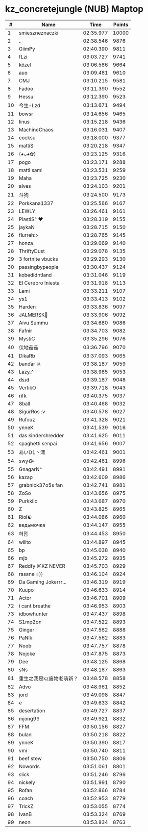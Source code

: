 # kz_concretejungle (NUB) Maptop

|  # | Name | Time | Points |
|-------------- | -------------- | -------------- | -------------- | 
| 1 | smieszneznaczki | 02:35.977 | 10000 | 
| 2 | .. | 02:38.546 | 9876 | 
| 3 | GiimPy | 02:40.390 | 9811 | 
| 4 | fLzi | 03:03.727 | 9741 | 
| 5 | közel | 03:06.586 | 9664 | 
| 6 | auo | 03:09.461 | 9610 | 
| 7 | CMJ | 03:10.215 | 9581 | 
| 8 | Fadoo | 03:11.390 | 9552 | 
| 9 | Hessu | 03:12.390 | 9523 | 
| 10 | 今生-Lzd | 03:13.671 | 9494 | 
| 11 | bowsr | 03:14.656 | 9465 | 
| 12 | linus | 03:15.218 | 9436 | 
| 13 | MachineChaos | 03:16.031 | 9407 | 
| 14 | cocksu | 03:18.000 | 9377 | 
| 15 | mattiS | 03:20.218 | 9347 | 
| 16 | (◕ᴗ◕✿) | 03:23.125 | 9316 | 
| 17 | pogo | 03:23.171 | 9288 | 
| 18 | matti sami | 03:23.531 | 9259 | 
| 19 | Maha | 03:23.725 | 9230 | 
| 20 | alves | 03:24.103 | 9201 | 
| 21 | 斗狗 | 03:24.500 | 9173 | 
| 22 | Porkkana1337 | 03:25.566 | 9167 | 
| 23 | LEWLY | 03:26.461 | 9161 | 
| 24 | PlastiS^ ♥ | 03:28.319 | 9155 | 
| 25 | jaykaN | 03:28.715 | 9150 | 
| 26 | flurreh:> | 03:28.765 | 9145 | 
| 27 | honza | 03:29.069 | 9140 | 
| 28 | ThriftyDust | 03:29.078 | 9135 | 
| 29 | 3 fortnite vbucks | 03:29.293 | 9130 | 
| 30 | passingbypeople | 03:30.437 | 9124 | 
| 31 | kobedidntland | 03:31.046 | 9119 | 
| 32 | El Cerebro Iniesta | 03:31.918 | 9113 | 
| 33 | Lami | 03:33.211 | 9107 | 
| 34 | ys1 | 03:33.413 | 9102 | 
| 35 | Harden | 03:33.836 | 9097 | 
| 36 | JALMERSK👀 | 03:33.906 | 9092 | 
| 37 | Aivu Summu | 03:34.680 | 9086 | 
| 38 | Fafnir | 03:34.703 | 9082 | 
| 39 | MystiC | 03:35.296 | 9076 | 
| 40 | 伏地菇菇 | 03:36.796 | 9070 | 
| 41 | DikaRb | 03:37.093 | 9065 | 
| 42 | bandar ☠ | 03:38.187 | 9059 | 
| 43 | Lazy_^ | 03:38.965 | 9053 | 
| 44 | dsɹd | 03:39.187 | 9048 | 
| 45 | VertikO | 03:39.718 | 9043 | 
| 46 | rifk | 03:40.375 | 9037 | 
| 47 | 8ball | 03:40.468 | 9032 | 
| 48 | SigurRos :v | 03:40.578 | 9027 | 
| 49 | Rufouz | 03:41.328 | 9021 | 
| 50 | ynneK | 03:41.539 | 9016 | 
| 51 | das kindershredder | 03:41.625 | 9011 | 
| 52 | spaghetti senpai | 03:41.656 | 9007 | 
| 53 | あいD1丶澪 | 03:42.461 | 9001 | 
| 54 | swy𐂃 | 03:42.461 | 8996 | 
| 55 | GnagarN^ | 03:42.491 | 8991 | 
| 56 | kazap | 03:42.609 | 8986 | 
| 57 | grabnick37o5s fan | 03:42.741 | 8981 | 
| 58 | ZoSo | 03:43.656 | 8975 | 
| 59 | Purkkilo | 03:43.687 | 8970 | 
| 60 | Z | 03:43.825 | 8965 | 
| 61 | Riol☯ | 03:44.086 | 8960 | 
| 62 | ведьмочка | 03:44.147 | 8955 | 
| 63 | 허접 | 03:44.453 | 8950 | 
| 64 | wilito | 03:44.897 | 8945 | 
| 65 | bp | 03:45.038 | 8940 | 
| 66 | mjb | 03:45.272 | 8935 | 
| 67 | Reddfy @KZ NEVER | 03:45.703 | 8929 | 
| 68 | rasane =)) | 03:46.104 | 8924 | 
| 69 | Da Gaming Jokerrr... | 03:46.319 | 8919 | 
| 70 | Kuupo | 03:46.633 | 8914 | 
| 71 | Actor | 03:46.701 | 8909 | 
| 72 | i cant breathe | 03:46.953 | 8903 | 
| 73 | idbowhunter | 03:47.437 | 8898 | 
| 74 | S1mp2on | 03:47.522 | 8893 | 
| 75 | Ginger | 03:47.562 | 8888 | 
| 76 | PaNlk | 03:47.562 | 8883 | 
| 77 | Noob | 03:47.757 | 8878 | 
| 78 | Nojoke | 03:47.875 | 8873 | 
| 79 | Dee | 03:48.125 | 8868 | 
| 80 | sNs | 03:48.187 | 8863 | 
| 81 | 重生之我是kz废物老萌新？ | 03:48.578 | 8858 | 
| 82 | Advo | 03:48.961 | 8852 | 
| 83 | jord | 03:49.098 | 8847 | 
| 84 | ℮ | 03:49.633 | 8842 | 
| 85 | desertation | 03:49.727 | 8837 | 
| 86 | mjong99 | 03:49.921 | 8832 | 
| 87 | FFM | 03:50.156 | 8827 | 
| 88 | bulan | 03:50.218 | 8822 | 
| 89 | ynneK | 03:50.390 | 8817 | 
| 90 | vmi | 03:50.740 | 8811 | 
| 91 | beef stew | 03:50.750 | 8806 | 
| 92 | Nowords | 03:51.061 | 8801 | 
| 93 | slick | 03:51.246 | 8796 | 
| 94 | nickely | 03:51.991 | 8790 | 
| 95 | Rofan | 03:52.866 | 8784 | 
| 96 | coach | 03:52.953 | 8779 | 
| 97 | TrickZ | 03:53.055 | 8774 | 
| 98 | IvanB | 03:53.324 | 8769 | 
| 99 | neon | 03:53.834 | 8763 | 

